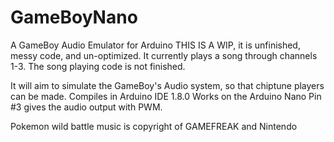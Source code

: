 # GameBoyNano
A GameBoy Audio Emulator for Arduino
THIS IS A WIP, it is unfinished, messy code, and un-optimized.
It currently plays a song through channels 1-3. The song playing code is not finished.

It will aim to simulate the GameBoy's Audio system, so that chiptune players can be made.
Compiles in Arduino IDE 1.8.0 Works on the Arduino Nano
Pin #3 gives the audio output with PWM.

Pokemon wild battle music is copyright of GAMEFREAK and Nintendo

